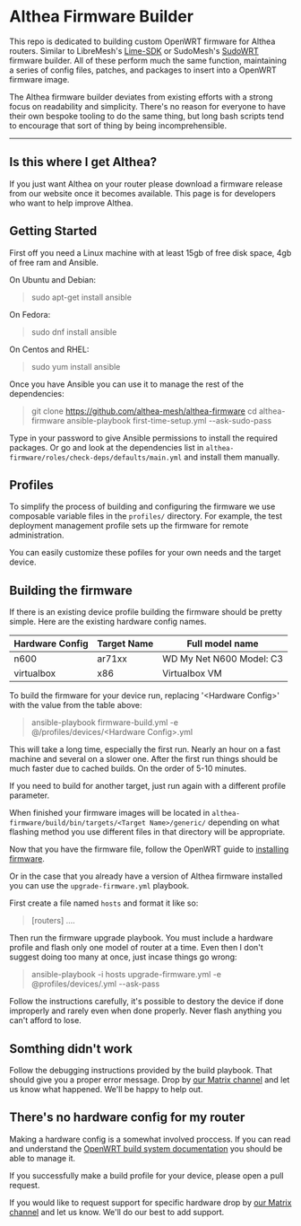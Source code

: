 Althea Firmware Builder
===================

This repo is dedicated to building custom OpenWRT firmware for Althea routers.
Similar to LibreMesh's [Lime-SDK](https://github.com/libremesh/lime-sdk) or
SudoMesh's [SudoWRT](https://github.com/sudomesh/sudowrt-firmware) firmware
builder. All of these perform much the same function, maintaining a series of
config files, patches, and packages to insert into a OpenWRT firmware image.

The Althea firmware builder deviates from existing efforts with a strong focus
on readability and simplicity. There's no reason for everyone to have their
own bespoke tooling to do the same thing, but long bash scripts tend to
encourage that sort of thing by being incomprehensible.

----------

Is this where I get Althea?
------------------------------------------

If you just want Althea on your router please download a firmware release from
our website once it becomes available. This page is for developers who want
to help improve Althea.

Getting Started
--------------------

First off you need a Linux machine with at least 15gb of free disk space,
4gb of free ram and Ansible.

On Ubuntu and Debian:
> sudo apt-get install ansible

On Fedora:
> sudo dnf install ansible

On Centos and RHEL:
> sudo yum install ansible

Once you have Ansible you can use it to manage the rest of the dependencies:
> git clone https://github.com/althea-mesh/althea-firmware
> cd althea-firmware
> ansible-playbook first-time-setup.yml --ask-sudo-pass

Type in your password to give Ansible permissions to install the required
packages. Or go and look at the dependencies list in
`althea-firmware/roles/check-deps/defaults/main.yml` and install them manually.

Profiles
--------

To simplify the process of building and configuring the firmware we use
composable variable files in the `profiles/` directory. For example, the
test deployment management profile sets up the firmware for remote administration.

You can easily customize these pofiles for your own needs and the target device.

Building the firmware
-----------------------------

If there is an existing device profile building the firmware
should be pretty simple. Here are the existing hardware config names.

| Hardware Config | Target Name | Full model name          |
|-----------------|-------------|--------------------------|
|      n600       |    ar71xx   | WD My Net N600 Model: C3 |
|    virtualbox   |     x86     |      Virtualbox VM       |

To build the firmware for your device run, replacing '\<Hardware Config\>' with
the value from the table above:
> ansible-playbook firmware-build.yml -e @/profiles/devices/\<Hardware Config\>.yml

This will take a long time, especially the first run. Nearly an hour on a fast
machine and several on a slower one. After the first run things should be much
faster due to cached builds. On the order of 5-10 minutes.

If you need to build for another target, just run again with a different profile
parameter.

When finished your firmware images will be located in
`althea-firmware/build/bin/targets/<Target Name>/generic/` depending on what
flashing method you use different files in that directory will be appropriate.

Now that you have the firmware file, follow the OpenWRT guide to
[installing firmware](https://wiki.openwrt.org/doc/howto/generic.flashing).

Or in the case that you already have a version of Althea firmware installed
you can use the `upgrade-firmware.yml` playbook.

First create a file named `hosts` and format it like so:

> [routers]
> <ip address of the first router>
> <ip address of the second router>
> ....

Then run the firmware upgrade playbook. You must include a hardware profile and
flash only one model of router at a time. Even then I don't suggest doing too
many at once, just incase things go wrong:
> ansible-playbook -i hosts upgrade-firmware.yml -e @profiles/devices/<Hardware Config>.yml --ask-pass

Follow the instructions carefully, it's possible to destory the device if done
improperly and rarely even when done properly. Never flash anything you can't
afford to lose.

Somthing didn't work
---------------------

Follow the debugging instructions provided by the build playbook. That should
give you a proper error message. Drop by
[our Matrix channel](https://riot.im/app/#/room/#althea:matrix.org) and let us
know what happened. We'll be happy to help out.

There's no hardware config for my router
----------------------------------------

Making a hardware config is a somewhat involved proccess. If you can read and
understand the
[OpenWRT build system documentation](https://wiki.openwrt.org/doc/howto/build)
you should be able to manage it.

If you successfully make a build profile for your device, please open a pull
request.

If you would like to request support for specific hardware drop by
[our Matrix channel](https://riot.im/app/#/room/#althea:matrix.org) and let us
know. We'll do our best to add support.


